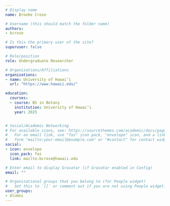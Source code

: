 ```yaml
---
# Display name
name: Brooke Crose

# Username (this should match the folder name)
authors:
- bcrose

# Is this the primary user of the site?
superuser: false

# Role/position
role: Undergraduate Researcher

# Organizations/Affiliations
organizations:
- name: University of Hawaiʻi
  url: "https://www.hawaii.edu/"

education:
  courses:
  - course: BS in Botany
    institution: University of Hawaiʻi
    year: 2025


# Social/Academic Networking
# For available icons, see: https://sourcethemes.com/academic/docs/page-builder/#icons
#   For an email link, use "fas" icon pack, "envelope" icon, and a link in the
#   form "mailto:your-email@example.com" or "#contact" for contact widget.
social:
- icon: envelope
  icon_pack: fas
  link: mailto:bcrose@hawaii.edu

# Enter email to display Gravatar (if Gravatar enabled in Config)
email: ""

# Organizational groups that you belong to (for People widget)
#   Set this to `[]` or comment out if you are not using People widget.
user_groups:
- Alumni
---
```



